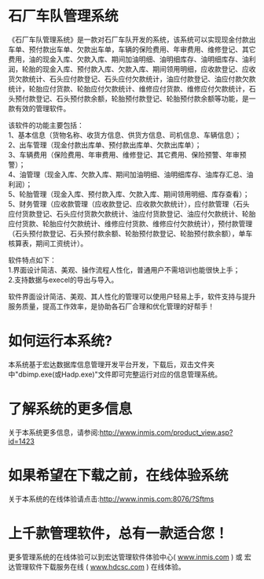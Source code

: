 # 石厂车队管理系统

《石厂车队管理系统》是一款对石厂车队开发的系统，该系统可以实现现金付款出车单、预付款出车单、欠款出车单，车辆的保险费用、年审费用、维修登记、其它费用，油的现金入库、欠款入库、期间加油明细、油明细库存、油明细库存、油利润，轮胎的现金入库、预付款入库、欠款入库、期间领用明细，应收款登记、应收货欠款统计、石头应付款登记、石头应付欠款统计，油应付款登记、油应付款欠款统计，轮胎应付货款、轮胎应付欠款统计、维修应付货款、维修应付欠款统计，石头预付款登记、石头预付款余额，轮胎预付款登记、轮胎预付款余额等功能，是一款有效的管理软件。

 该软件的功能主要包括：   
 1、基本信息（货物名称、收货方信息、供货方信息、司机信息、车辆信息）；   
 2、出车管理（现金付款出库单、预付款出库单、欠款出库单）；   
 3、车辆费用（保险费用、年审费用、维修登记、其它费用、保险预警、年审预警）；   
 4、油管理（现金入库、欠款入库、期间加油明细、油明细库存、油库存汇总、油利润）；   
 5、轮胎管理（现金入库、预付款入库、欠款入库、期间领用明细、库存查看）；   
 5、财务管理（应收款管理（应收款登记、应收款欠款统计），应付款管理（石头应付货款登记、石头应付货款欠款统计、油应付货款登记、油应付欠款统计、轮胎应付货款、轮胎应付欠款统计、维修应付货款、维修应付欠款统计），预付款管理（石头预付款登记、石头预付款余额、轮胎预付款登记、轮胎预付款余额），单车核算表，期间工资统计）。
 
  软件特点如下：   
  1.界面设计简洁、美观、操作流程人性化，普通用户不需培训也能很快上手；   
  2.支持数据与execel的导出与导入。
  
   软件界面设计简洁、美观、其人性化的管理可以使用户轻易上手，软件支持与提升服务质量，提高工作效率，是协助各石厂合理和优化管理的好帮手！

# 如何运行本系统?

本系统基于宏达数据库信息管理开发平台开发，下载后，双击文件夹中"dbimp.exe(或Hadp.exe)"文件即可完整运行对应的信息管理系统。

# 了解系统的更多信息

关于本系统更多信息，请参阅:http://www.inmis.com/product_view.asp?id=1423

# 如果希望在下载之前，在线体验系统

关于本系统的在线体验请点击:http://www.inmis.com:8076/?Sftms

# 上千款管理软件，总有一款适合您！

更多管理系统的在线体验可以到宏达管理软件体验中心( www.inmis.com ) 或 宏达管理软件下载服务在线 ( www.hdcsc.com ) 在线体验。

